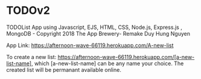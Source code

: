 # TODOv2
TODOList App using Javascript, EJS, HTML, CSS, Node.js, Express.js , MongoDB  - Copyright 2018 The App Brewery- Remake Duy Hung Nguyen

App Link: https://afternoon-wave-66119.herokuapp.com/A-new-list

To create a new list: https://afternoon-wave-66119.herokuapp.com/[a-new-list-name], which [a-new-list-name] can be any name your choice. The created list will be permanant available online.

    
